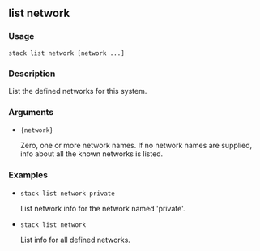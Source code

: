 ## list network

### Usage

`stack list network [network ...]`

### Description


List the defined networks for this system.



### Arguments

* `{network}`

   Zero, one or more network names. If no network names are supplied,
	info about all the known networks is listed.


### Examples

* `stack list network private`

   List network info for the network named 'private'.

* `stack list network`

   List info for all defined networks.



